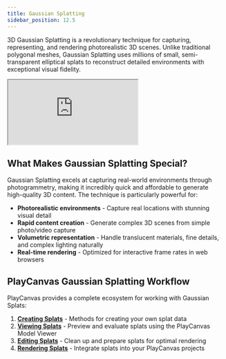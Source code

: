```yaml
---
title: Gaussian Splatting
sidebar_position: 12.5
---
```


3D Gaussian Splatting is a revolutionary technique for capturing, representing, and rendering photorealistic 3D scenes. Unlike traditional polygonal meshes, Gaussian Splatting uses millions of small, semi-transparent elliptical splats to reconstruct detailed environments with exceptional visual fidelity.

<div className="iframe-container">
    <iframe src="https://playcanv.as/e/p/cLkf99ZV/" title="360 lookaround camera" allow="camera; microphone; xr-spatial-tracking; fullscreen" allowfullscreen></iframe>
</div>

## What Makes Gaussian Splatting Special?

Gaussian Splatting excels at capturing real-world environments through photogrammetry, making it incredibly quick and affordable to generate high-quality 3D content. The technique is particularly powerful for:

- **Photorealistic environments** - Capture real locations with stunning visual detail
- **Rapid content creation** - Generate complex 3D scenes from simple photo/video capture
- **Volumetric representation** - Handle translucent materials, fine details, and complex lighting naturally
- **Real-time rendering** - Optimized for interactive frame rates in web browsers

## PlayCanvas Gaussian Splatting Workflow

PlayCanvas provides a complete ecosystem for working with Gaussian Splats:

1. **[Creating Splats](creating)** - Methods for creating your own splat data
2. **[Viewing Splats](viewing-splats)** - Preview and evaluate splats using the PlayCanvas Model Viewer
3. **[Editing Splats](editing)** - Clean up and prepare splats for optimal rendering
4. **[Rendering Splats](rendering)** - Integrate splats into your PlayCanvas projects
